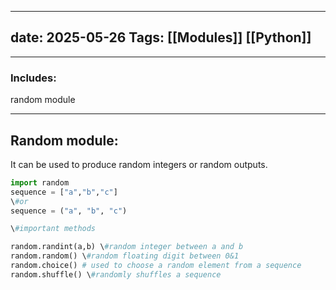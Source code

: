 
---
date: 2025-05-26
Tags: [[Modules]] [[Python]]
---


---

### Includes:

random module

---

  

## Random module:

It can be used to produce random integers or random outputs.

```Python
import random
sequence = ["a","b","c"]
\#or
sequence = ("a", "b", "c")

\#important methods

random.randint(a,b) \#random integer between a and b
random.random() \#random floating digit between 0&1
random.choice() # used to choose a random element from a sequence
random.shuffle() \#randomly shuffles a sequence
```